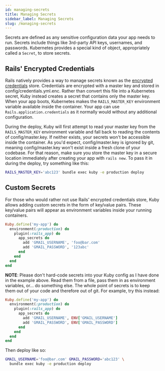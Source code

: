 ```yaml
---
id: managing-secrets
title: Managing Secrets
sidebar_label: Managing Secrets
slug: /managing-secrets
---
```


Secrets are defined as any sensitive configuration data your app needs to run. Secrets include things like 3rd-party API keys, usernames, and passwords. Kubernetes provides a special kind of object, appropriately called a `Secret`, to store secrets.

## Rails' Encrypted Credentials

Rails natively provides a way to manage secrets known as the [encrypted credentials](https://edgeguides.rubyonrails.org/security.html#custom-credentials) store. Credentials are encrypted with a master key and stored in config/credentials.yml.enc. Rather than convert this file into a Kubernetes secret, Kuby instead creates a secret that contains only the master key. When your app boots, Kubernetes makes the `RAILS_MASTER_KEY` environment variable available inside the container. Your app can use `Rails.application.credentials` as it normally would without any additional configuration.

During the deploy, Kuby will first attempt to read your master key from the `RAILS_MASTER_KEY` environment variable and fall back to reading the contents of config/master.key. If neither exists, your secrets won't be accessible inside the container. As you'd expect, config/master.key is ignored by git, meaning config/master.key won't exist inside a fresh clone of your codebase. For that reason, make sure you store the master key in a secure location immediately after creating your app with `rails new`. To pass it in during the deploy, try something like this:

```bash
RAILS_MASTER_KEY='abc123' bundle exec kuby -e production deploy
```

## Custom Secrets

For those who would rather not use Rails' encrypted credentials store, Kuby allows adding custom secrets in the form of key/value pairs. These key/value pairs will appear as environment variables inside your running containers.

```ruby
Kuby.define('my-app') do
  environment(:production) do
    plugin(:rails_app) do
      app_secrets do
        add 'GMAIL_USERNAME', 'foo@bar.com'
        add 'GMAIL_PASSWORD', '123abc'
      end
    end
  end
end
```

**NOTE**: Please don't hard-code secrets into your Kuby config as I have done in the example above. Read them from a file, pass them in as environment variables, or... do something else. The whole point of secrets is to keep them out of your code and therefore out of git. For example, try this instead:

```ruby
Kuby.define('my-app') do
  environment(:production) do
    plugin(:rails_app) do
      app_secrets do
        add 'GMAIL_USERNAME', ENV['GMAIL_USERNAME']
        add 'GMAIL_PASSWORD', ENV['GMAIL_PASSWORD']
      end
    end
  end
end
```

Then deploy like so:

```bash
GMAIL_USERNAME='foo@bar.com' GMAIL_PASSWORD='abc123' \
  bundle exec kuby -e production deploy
```
